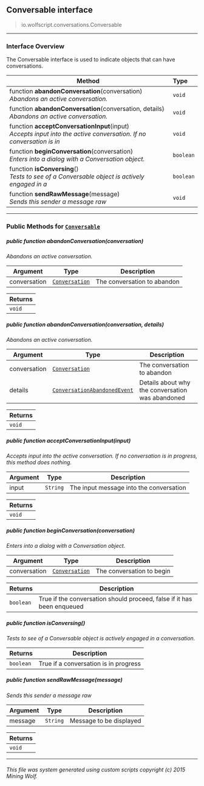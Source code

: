 ## Conversable __interface__

>io.wolfscript.conversations.Conversable

---

### Interface Overview

The Conversable interface is used to indicate objects that can have conversations.

Method | Type   
--- | :--- 
 function __abandonConversation__(conversation) <br> _Abandons an active conversation._ | `void`
 function __abandonConversation__(conversation, details) <br> _Abandons an active conversation._ | `void`
 function __acceptConversationInput__(input) <br> _Accepts input into the active conversation. If no conversation is in_ | `void`
 function __beginConversation__(conversation) <br> _Enters into a dialog with a Conversation object._ | `boolean`
 function __isConversing__() <br> _Tests to see of a Conversable object is actively engaged in a_ | `boolean`
 function __sendRawMessage__(message) <br> _Sends this sender a message raw_ | `void`



---


### Public Methods for [`Conversable`](Conversable.md)

##### <a id='abandonconversation'></a>public  function __abandonConversation__(conversation)

_Abandons an active conversation._

Argument | Type | Description  
--- | --- | --- 
conversation | [`Conversation`](Conversation.md) | The conversation to abandon

Returns | 
--- | 
`void` |


##### <a id='abandonconversation'></a>public  function __abandonConversation__(conversation, details)

_Abandons an active conversation._

Argument | Type | Description  
--- | --- | --- 
conversation | [`Conversation`](Conversation.md) | The conversation to abandon
details | [`ConversationAbandonedEvent`](ConversationAbandonedEvent.md) | Details about why the conversation was abandoned

Returns | 
--- | 
`void` |


##### <a id='acceptconversationinput'></a>public  function __acceptConversationInput__(input)

_Accepts input into the active conversation. If no conversation is in progress, this method does nothing._

Argument | Type | Description  
--- | --- | --- 
input | `String` | The input message into the conversation

Returns | 
--- | 
`void` |


##### <a id='beginconversation'></a>public  function __beginConversation__(conversation)

_Enters into a dialog with a Conversation object._

Argument | Type | Description  
--- | --- | --- 
conversation | [`Conversation`](Conversation.md) | The conversation to begin

Returns | Description
--- | --- 
`boolean` | True if the conversation should proceed, false if it has been enqueued


##### <a id='isconversing'></a>public  function __isConversing__()

_Tests to see of a Conversable object is actively engaged in a conversation._

Returns | Description
--- | --- 
`boolean` | True if a conversation is in progress


##### <a id='sendrawmessage'></a>public  function __sendRawMessage__(message)

_Sends this sender a message raw_

Argument | Type | Description  
--- | --- | --- 
message | `String` | Message to be displayed

Returns | 
--- | 
`void` |


---


###### This file was system generated using custom scripts copyright (c) 2015 Mining Wolf.
	


